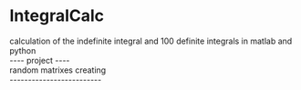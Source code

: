 # IntegralCalc
calculation of the indefinite integral and 100 definite integrals in matlab and python<br/>
---- project ----<br/>
random matrixes creating<br/>
-------------------------<br/>
